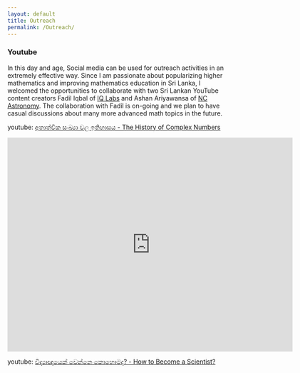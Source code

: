 ```yaml
---
layout: default      
title: Outreach              
permalink: /Outreach/          
---
```


### Youtube

In this day and age, Social media can be used for outreach activities in an extremely effective way. Since I am passionate about popularizing higher mathematics and improving mathematics education in Sri Lanka, I welcomed the opportunities to collaborate with two Sri Lankan YouTube content creators Fadil Iqbal of [IQ Labs](https://www.youtube.com/c/IQLabs) and Ashan Ariyawansa of [NC Astronomy](https://www.youtube.com/c/NCAstronomy/). The collaboration with Fadil is on-going and we plan to have casual discussions about many more advanced math topics in the future. 

youtube: [අතාත්වික සංඛ්‍යා වල ඉතිහාසය - The History of Complex Numbers](https://www.youtube.com/watch?v=GBrp8-JGOQw)

<iframe
    width="640"
    height="480"
    src="https://www.youtube.com/watch?v=GBrp8-JGOQw"
    frameborder="0"
    allow="encrypted-media"
    allowfullscreen
>
</iframe>

youtube: [විද්‍යාඥයෙක් වෙන්නෙ කොහොමද? - How to Become a Scientist?](https://www.youtube.com/watch?v=tCJ-_bU4BS0)

